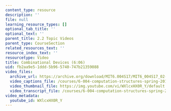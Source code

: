 ```yaml
---
content_type: resource
description: ''
file: null
learning_resource_types: []
optional_tab_title: ''
optional_text: ''
parent_title: 2.2 Topic Videos
parent_type: CourseSection
related_resources_text: ''
resource_index_text: ''
resourcetype: Video
title: Combinational Devices (6:06)
uid: fb2aa9e5-1ddd-5b96-5740-747b21359088
video_files:
  archive_url: https://archive.org/download/MIT6.004S17/MIT6_004S17_02-02-04_300k.mp4
  video_captions_file: /courses/6-004-computation-structures-spring-2017/9d8a67e0705a5434b0c18e5690fa46db_WXlcxHX0R_Y.vtt
  video_thumbnail_file: https://img.youtube.com/vi/WXlcxHX0R_Y/default.jpg
  video_transcript_file: /courses/6-004-computation-structures-spring-2017/86f632af4e14917f4740ffe8df023b1f_WXlcxHX0R_Y.pdf
video_metadata:
  youtube_id: WXlcxHX0R_Y
---
```

